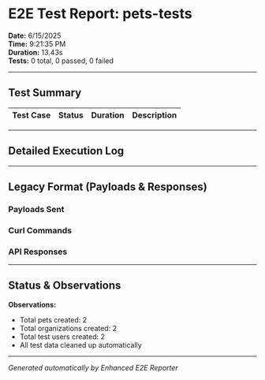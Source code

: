 # E2E Test Report: pets-tests

**Date:** 6/15/2025  
**Time:** 9:21:35 PM  
**Duration:** 13.43s  
**Tests:** 0 total, 0 passed, 0 failed  

---

## Test Summary

| Test Case | Status | Duration | Description |
|-----------|--------|----------|-------------|


---

## Detailed Execution Log



---

## Legacy Format (Payloads & Responses)

### Payloads Sent


### Curl Commands


### API Responses


---

## Status & Observations



**Observations:**
- Total pets created: 2
- Total organizations created: 2
- Total test users created: 2
- All test data cleaned up automatically

---
*Generated automatically by Enhanced E2E Reporter*
